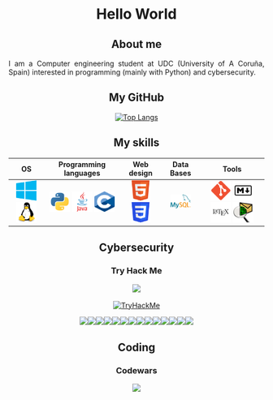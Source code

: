 <div id="content" align="center">

# Hello World

## About me

<p align="justify">
I am a Computer engineering student at UDC (University of A Coruña, Spain) interested in programming (mainly with Python) and cybersecurity.
</p>

## My GitHub

[![Top Langs](https://github-readme-stats.vercel.app/api/top-langs/?username=danielfeitopin&theme=dark)](https://github.com/danielfeitopin)

## My skills

| OS  | Programming languages | Web design | Data Bases | Tools |
| :-: | :-------------------: | :--------: | :--------: | :---: |
| <img src="./img/Logo Windows.svg" style="width:40px;max-height:40px;" /> <img src="./img/Logo Linux.svg" style="width:40px;max-height:40px;" /> | <img src="./img/Logo Python.svg" style="width:40px;max-height:40px;" /> <img src="./img/Logo Java.svg" style="width:40px;max-height:40px;" /> <img src="./img/Logo C.svg" style="width:40px;max-height:40px;" /> | <img src="./img/Logo HTML5.svg" style="width:40px;max-heigth:40px;" /> <img src="./img/Logo CSS3.svg" style="width:40px;max-height:40px;" /> | <img src="./img/Logo MySQL.svg" style="width:40px;max-height:40px;" /> | <img src="./img/Logo Git.svg" style="width:40px;max-height:40px;" /> <img src="./img/Logo Markdown.svg" style="width:40px;max-height:40px;" /> <img src="./img/Logo LaTeX.svg" style="width:40px;max-height:40px;" /> <img src="./img/Logo Cisco Packet Tracer.png" style="width:40px;max-height:40px;" />

## Cybersecurity

### Try Hack Me

[<img src="https://assets.tryhackme.com/img/logo/tryhackme_logo_full.svg" style="width:80px;max-height:80px;" />][Try Hack Me]

[![TryHackMe](https://tryhackme-badges.s3.amazonaws.com/Informaticapau.png)](https://tryhackme.com/p/Informaticapau)

<img src="https://tryhackme.com/img/badges/hashcracker.svg" style="width:40px;max-heigth:40px;" /><img src="https://tryhackme.com/img/badges/ohsint.svg" style="width:40px;max-heigth:40px;" /><img src="https://tryhackme.com/img/badges/linux.svg" style="width:40px;max-heigth:40px;" /><img src="https://tryhackme.com/img/badges/metasploit.svg" style="width:40px;max-heigth:40px;" /><img src="https://tryhackme.com/img/badges/ice.svg" style="width:40px;max-heigth:40px;" /><img src="https://tryhackme.com/img/badges/blue.svg" style="width:40px;max-heigth:40px;" /><img src="https://tryhackme.com/img/badges/webbed.svg" style="width:40px;max-heigth:40px;" /><img src="https://tryhackme.com/img/badges/linuxprivesc.svg" style="width:40px;max-heigth:40px;" /><img src="https://tryhackme.com/img/badges/owasptop10.svg" style="width:40px;max-heigth:40px;" /><img src="https://tryhackme.com/img/badges/howthewebworks.svg" style="width:40px;max-heigth:40px;" /><img src="https://tryhackme.com/img/badges/networkfundamentals.svg" style="width:40px;max-heigth:40px;" /><img src="https://tryhackme.com/img/badges/introtooffensivesecurity.svg" style="width:40px;max-heigth:40px;" /><img src="https://tryhackme.com/img/badges/streak7.svg" style="width:40px;max-heigth:40px;" /><img src="https://tryhackme.com/img/badges/streak30.svg" style="width:40px;max-heigth:40px;" />

## Coding
  
### Codewars
  
<a href="https://www.codewars.com/users/informaticapau"><img src="https://www.codewars.com/users/informaticapau/badges/large"></a>
  
  
<!-- LINKS -->
[Try Hack Me]: https://tryhackme.com/
</div>
